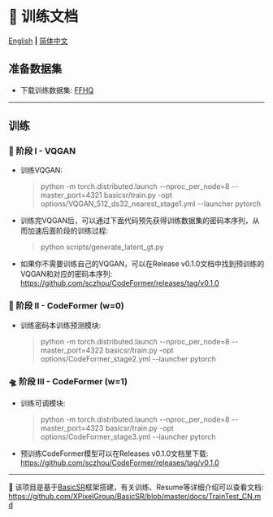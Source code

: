 # :milky_way: 训练文档
[English](train.md) **|** [简体中文](train_CN.md)

## 准备数据集
- 下载训练数据集: [FFHQ](https://github.com/NVlabs/ffhq-dataset)

---

## 训练

### 👾 阶段 I - VQGAN
- 训练VQGAN:
  > python -m torch.distributed.launch --nproc_per_node=8 --master_port=4321 basicsr/train.py -opt options/VQGAN_512_ds32_nearest_stage1.yml --launcher pytorch

- 训练完VQGAN后，可以通过下面代码预先获得训练数据集的密码本序列，从而加速后面阶段的训练过程:
  > python scripts/generate_latent_gt.py

- 如果你不需要训练自己的VQGAN，可以在Release v0.1.0文档中找到预训练的VQGAN和对应的密码本序列: https://github.com/sczhou/CodeFormer/releases/tag/v0.1.0

### 🚀 阶段 II - CodeFormer (w=0)
- 训练密码本训练预测模块:
  > python -m torch.distributed.launch --nproc_per_node=8 --master_port=4322 basicsr/train.py -opt options/CodeFormer_stage2.yml --launcher pytorch

### 🛸 阶段 III - CodeFormer (w=1)
- 训练可调模块:
  > python -m torch.distributed.launch --nproc_per_node=8 --master_port=4323 basicsr/train.py -opt options/CodeFormer_stage3.yml --launcher pytorch

- 预训练CodeFormer模型可以在Releases v0.1.0文档里下载: https://github.com/sczhou/CodeFormer/releases/tag/v0.1.0

---

:whale: 该项目是基于[BasicSR](https://github.com/XPixelGroup/BasicSR)框架搭建，有关训练、Resume等详细介绍可以查看文档: https://github.com/XPixelGroup/BasicSR/blob/master/docs/TrainTest_CN.md